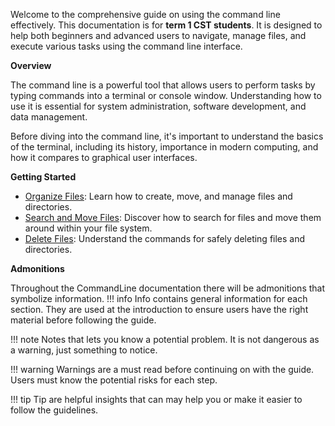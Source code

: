 Welcome to the comprehensive guide on using the command line effectively. This documentation is for <b>term 1 CST students</b>. It is designed to help both 
beginners and advanced users to navigate, manage files, and execute various tasks 
using the command line interface.

<b>Overview </b> 

The command line is a powerful tool that allows users to perform tasks by typing 
commands into a terminal or console window. Understanding how to use it is 
essential for system administration, software development, and data management.



Before diving into the command line, it's important to understand the basics of the 
terminal, including its history, importance in modern computing, and how it 
compares to graphical user interfaces.

<b> Getting Started </b>

- [Organize Files](OrganizeFiles.md): Learn how to create, move, and manage files 
and directories.
- [Search and Move Files](SearchMove.md): Discover how to search for files and move 
them around within your file system.
- [Delete Files](DeletingFiles.md): Understand the commands for safely deleting 
files and directories.

<b> Admonitions </b> 

Throughout the CommandLine documentation there will be admonitions that symbolize 
information.
!!! info
     Info contains general information for each section. They are used at the introduction to ensure users have the right material before following the guide.

!!! note
    Notes that lets you know a potential problem. It is not dangerous as a warning, just something to notice.

!!! warning
    Warnings are a must read before continuing on with the guide. Users must know the potential risks for each step.

!!! tip
    Tip are helpful insights that can may help you or make it easier to follow the guidelines.
